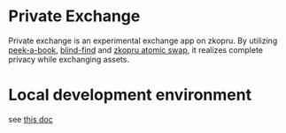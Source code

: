 # Private Exchange

Private exchange is an experimental exchange app on zkopru.
By utilizing [peek-a-book](https://ethresear.ch/t/peekabook-private-order-matching/6987), [blind-find](https://ethresear.ch/t/blind-find-private-social-network-search/6988) and [zkopru atomic swap](https://zkopru.network/), it realizes complete privacy while exchanging assets.

# Local development environment

see [this doc](./docs/localenv.md)
